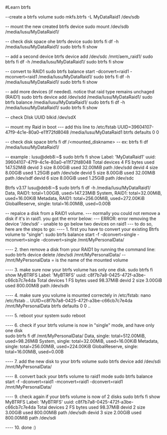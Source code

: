 #Learn btrfs


--create a btrfs volume
sudo mkfs.btrfs -L MyDataRaid1 /dev/sdb

-- mount the new created btrfs device 
sudo mount /dev/sdb /media/lusu/MyDataRaid1/

-- check disk space ohe btrfs device
sudo btrfs fi df -h /media/lusu/MyDataRaid1/
sudo btrfs fi show

-- add a second device
btrfs device add /dev/sdc /mnt/aem_raid1/
sudo btrfs fi df -h /media/lusu/MyDataRaid1/
sudo btrfs fi show

-- convert to RAID1
sudo btrfs balance start -dconvert=raid1 -mconvert=raid1 /media/lusu/MyDataRaid1/
sudo btrfs fi df -h /media/lusu/MyDataRaid1/
sudo btrfs fi show

-- add more devices (if needed). notice that raid type remains unchaged (RAID1)
sudo btrfs device add /dev/sdd /media/lusu/MyDataRaid1/
sudo btrfs balance /media/lusu/MyDataRaid1/
sudo btrfs fi df -h /media/lusu/MyDataRaid1/
sudo btrfs fi show

-- check DIsk UUID
blkid /dev/sdX

-- mount my Raid in boot
--- add this line to /etc/fstab
UUID=39604107-47f9-4c1e-80a0-e11f72fd8048 /media/lusu/MyDataRaid1 btrfs defaults 0 0

-- check disk space
btrfs fi df /<mounted_diskname>  -- ex: btrfs fi df /media/lusu/MyDataRaid1/

-- example :
lusu@deb8:~$ sudo btrfs fi show
Label: 'MyDataRaid1'  uuid: 39604107-47f9-4c1e-80a0-e11f72fd8048
	Total devices 4 FS bytes used 147.52MiB
	devid    3 size 8.00GiB used 32.00MiB path /dev/sdd
	devid    4 size 8.00GiB used 1.25GiB path /dev/sde
	devid    5 size 8.00GiB used 32.00MiB path /dev/sdf
	devid    6 size 8.00GiB used 1.25GiB path /dev/sdc

Btrfs v3.17
lusu@deb8:~$ sudo btrfs fi df -h /media/lusu/MyDataRaid1/
Data, RAID1: total=1.00GiB, used=147.23MiB
System, RAID1: total=32.00MiB, used=16.00KiB
Metadata, RAID1: total=256.00MiB, used=272.00KiB
GlobalReserve, single: total=16.00MiB, used=0.00B

-- repalce a disk from a RAID1 volume. 
--- normally you could not remove a disk if it's in raid1. you got the error below: 
--- ERROR: error removing the device '/dev/sdi' - unable to go below two devices on raid1
--- to do so, here are the steps to go:
---- 1. first you have to convert your existing Btrfs volume to "single":
sudo btrfs balance start -f -dconvert=single -mconvert=single -dconvert=single /mnt/MyPersonalData/

---- 2. then remove a disk from your RAID1 by running the command line:  
sudo btrfs device delete /dev/sdi /mnt/MyPersonalData/ -- /mnt/MyPersonalData = is the name of the mounted volume 

---- 3. make sure now your btrfs volume has only one disk. 
sudo btrfs fi show MyBTRFS
Label: 'MyBTRFS'  uuid: c8f7b7a8-0425-472f-a3be-c66cb7c7e4da
	Total devices 1 FS bytes used 98.37MiB
	devid    2 size 3.00GiB used 800.00MiB path /dev/sdh

---- 4. make sure you volume is mounted correctely in /etc/fstab:
nano /etc/fstab
..
UUID=c8f7b7a8-0425-472f-a3be-c66cb7c7e4da /mnt/MyPersonalData btrfs defaults 0 0
..
 
---- 5. reboot your system
sudo reboot

---- 6. check if your btrfs volume is now in "single" mode, and have only one disk  
sudo btrfs fi df /mnt/MyPersonalData/
Data, single: total=512.00MiB, used=98.26MiB
System, single: total=32.00MiB, used=16.00KiB
Metadata, single: total=256.00MiB, used=224.00KiB
GlobalReserve, single: total=16.00MiB, used=0.00B

---- 7. add the new disk to your btrfs volume 
sudo btrfs device add /dev/sdi /mnt/MyPersonalData/


---- 8. convert back your btrfs volume to raid1 mode
sudo btrfs balance start -f -dconvert=raid1 -mconvert=raid1 -dconvert=raid1 /mnt/MyPersonalData/

---- 9. check again if your btrfs volume is now of 2 disks 
sudo btrfs fi show MyBTRFS
Label: 'MyBTRFS'  uuid: c8f7b7a8-0425-472f-a3be-c66cb7c7e4da
	Total devices 2 FS bytes used 98.37MiB
	devid    2 size 3.00GiB used 800.00MiB path /dev/sdh
	devid    3 size 2.00GiB used 800.00MiB path /dev/sdi

---- 10. done :)
